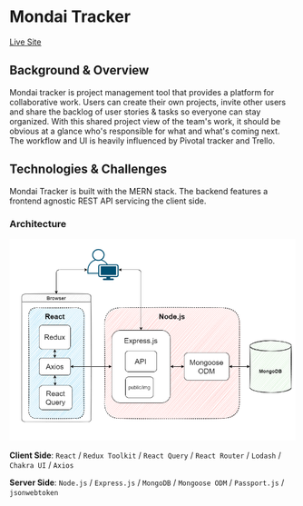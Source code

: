 # Mondai Tracker

[Live Site](https://mondai.netlify.app/)

## Background & Overview

Mondai tracker is project management tool that provides a platform for collaborative work. Users can create their own projects, invite other users and share the backlog of user stories & tasks so everyone can stay organized. With this shared project view of the team's work, it should be obvious at a glance who's responsible for what and what's coming next. The workflow and UI is heavily influenced by Pivotal tracker and Trello.

## Technologies & Challenges

Mondai Tracker is built with the MERN stack. The backend features a frontend agnostic REST API servicing the client side.

### Architecture
![architecture overview](./docs/overview.png)

**Client Side**: `React` / `Redux Toolkit` / `React Query` / `React Router` / `Lodash` / `Chakra UI` / `Axios`

**Server Side**: `Node.js` / `Express.js` / `MongoDB` / `Mongoose ODM` / `Passport.js` / `jsonwebtoken`

